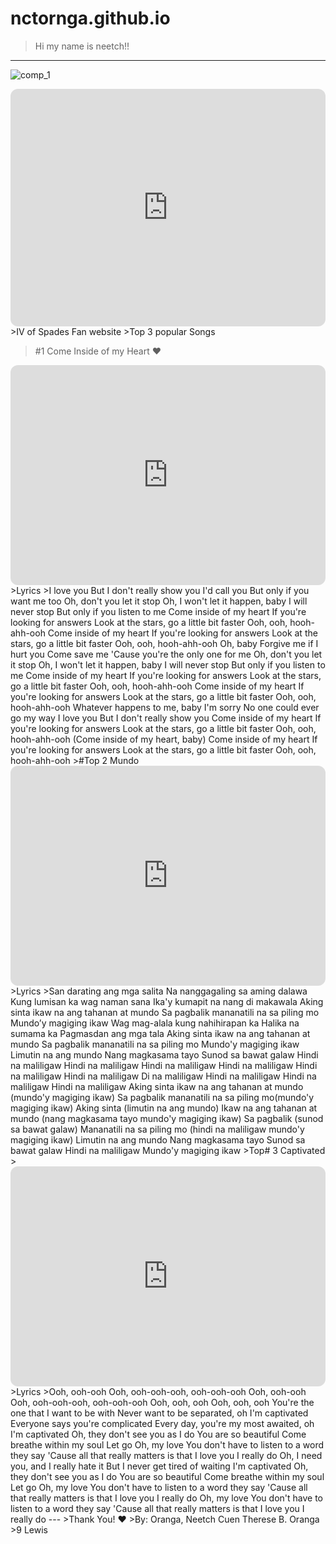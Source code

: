 # nctornga.github.io
> Hi my name is neetch!!
---

![comp_1](https://user-images.githubusercontent.com/118234317/203186153-b89eb3cc-95a8-4fd2-bb86-c10338eaff04.jpg)


<iframe style="border-radius:12px" src="https://open.spotify.com/embed/artist/4k9wp4ipHdA1bu1T4x1ZTG?utm_source=generator" width="100%" height="380" frameBorder="0" allowfullscreen="" allow="autoplay; clipboard-write; encrypted-media; fullscreen; picture-in-picture" loading="lazy"></iframe>
 >IV of Spades Fan website
 >Top 3 popular Songs 
 
 >#1 Come Inside of my Heart ❤
 <iframe style="border-radius:12px" src="https://open.spotify.com/embed/track/3Eb5sztvEMa0Mqnb8DUAlU?utm_source=generator" width="100%" height="352" frameBorder="0" allowfullscreen="" allow="autoplay; clipboard-write; encrypted-media; fullscreen; picture-in-picture" loading="lazy"></iframe>
>Lyrics
>I love you
But I don't really show you
I'd call you
But only if you want me too
Oh, don't you let it stop
Oh, I won't let it happen, baby
I will never stop
But only if you listen to me
Come inside of my heart
If you're looking for answers
Look at the stars, go a little bit faster
Ooh, ooh, hooh-ahh-ooh
Come inside of my heart
If you're looking for answers
Look at the stars, go a little bit faster
Ooh, ooh, hooh-ahh-ooh
Oh, baby
Forgive me if I hurt you
Come save me
'Cause you're the only one for me
Oh, don't you let it stop
Oh, I won't let it happen, baby
I will never stop
But only if you listen to me
Come inside of my heart
If you're looking for answers
Look at the stars, go a little bit faster
Ooh, ooh, hooh-ahh-ooh
Come inside of my heart
If you're looking for answers
Look at the stars, go a little bit faster
Ooh, ooh, hooh-ahh-ooh
Whatever happens to me, baby
I'm sorry
No one could ever go my way
I love you
But I don't really show you
Come inside of my heart
If you're looking for answers
Look at the stars, go a little bit faster
Ooh, ooh, hooh-ahh-ooh
(Come inside of my heart, baby)
Come inside of my heart
If you're looking for answers
Look at the stars, go a little bit faster
Ooh, ooh, hooh-ahh-ooh
>#Top 2 Mundo 
<iframe style="border-radius:12px" src="https://open.spotify.com/embed/track/4u8RkgV6P4TLi89SmlUtv8?utm_source=generator" width="100%" height="352" frameBorder="0" allowfullscreen="" allow="autoplay; clipboard-write; encrypted-media; fullscreen; picture-in-picture" loading="lazy"></iframe>
>Lyrics
>San darating ang mga salita
Na nanggagaling sa aming dalawa
Kung lumisan ka wag naman sana
Ika'y kumapit na nang di makawala
Aking sinta ikaw na ang tahanan at mundo
Sa pagbalik mananatili na sa piling mo
Mundo’y magiging ikaw
Wag mag-alala kung nahihirapan ka
Halika na sumama ka
Pagmasdan ang mga tala
Aking sinta ikaw na ang tahanan at mundo
Sa pagbalik mananatili na sa piling mo
Mundo'y magiging ikaw
Limutin na ang mundo
Nang magkasama tayo
Sunod sa bawat galaw
Hindi na maliligaw
Hindi na maliligaw
Hindi na maliligaw
Hindi na maliligaw
Hindi na maliligaw
Hindi na maliligaw
Di na maliligaw
Hindi na maliligaw
Hindi na maliligaw
Hindi na maliligaw
Aking sinta ikaw na ang tahanan at mundo (mundo'y magiging ikaw)
Sa pagbalik mananatili na sa piling mo(mundo'y magiging ikaw)
Aking sinta (limutin na ang mundo)
Ikaw na ang tahanan at mundo (nang magkasama tayo mundo'y magiging ikaw)
Sa pagbalik (sunod sa bawat galaw)
Mananatili na sa piling mo (hindi na maliligaw mundo'y magiging ikaw)
Limutin na ang mundo
Nang magkasama tayo
Sunod sa bawat galaw
Hindi na maliligaw
Mundo'y magiging ikaw
>Top# 3 Captivated
><iframe style="border-radius:12px" src="https://open.spotify.com/embed/track/7h4W9blGxYCkKJ3dxPZ84j?utm_source=generator" width="100%" height="352" frameBorder="0" allowfullscreen="" allow="autoplay; clipboard-write; encrypted-media; fullscreen; picture-in-picture" loading="lazy"></iframe>
>Lyrics
>Ooh, ooh-ooh
Ooh, ooh-ooh-ooh, ooh-ooh-ooh
Ooh, ooh-ooh
Ooh, ooh-ooh-ooh, ooh-ooh-ooh
Ooh, ooh, ooh
Ooh, ooh, ooh
You're the one that I want to be with
Never want to be separated, oh
I'm captivated
Everyone says you're complicated
Every day, you're my most awaited, oh
I'm captivated
Oh, they don't see you as I do
You are so beautiful
Come breathe within my soul
Let go
Oh, my love
You don't have to listen to a word they say
'Cause all that really matters is that I love you
I really do
Oh, I need you, and I really hate it
But I never get tired of waiting
I'm captivated
Oh, they don't see you as I do
You are so beautiful
Come breathe within my soul
Let go
Oh, my love
You don't have to listen to a word they say
'Cause all that really matters is that I love you
I really do
Oh, my love
You don't have to listen to a word they say
'Cause all that really matters is that I love you
I really do
---
>Thank You! ❤
>By: Oranga, Neetch Cuen Therese B. Oranga
>9 Lewis
